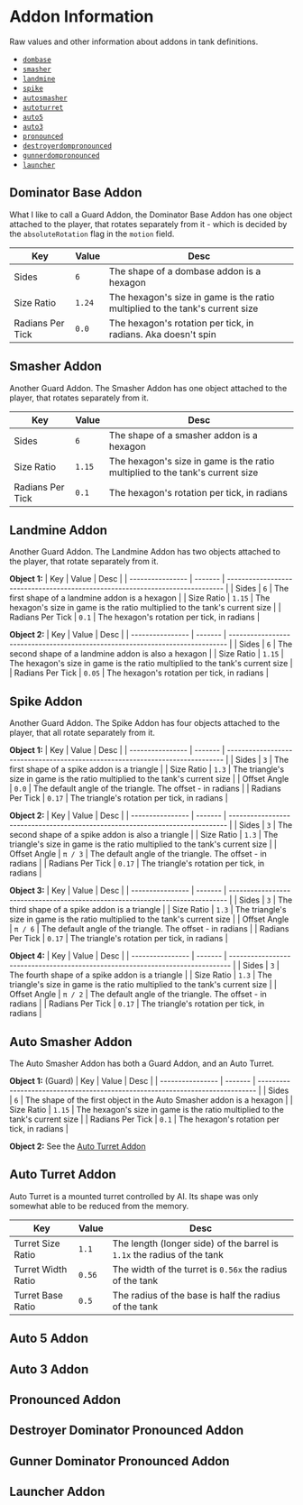 # Addon Information

Raw values and other information about addons in tank definitions.

- [`dombase`](#dominator-base-addon)
- [`smasher`](#smasher-addon)
- [`landmine`](#landmine-addon)
- [`spike`](#spike-addon)
- [`autosmasher`](#auto-smasher-addon)
- [`autoturret`](#auto-turret-addon)
- [`auto5`](#auto-5-addon)
- [`auto3`](#auto-3-addon)
- [`pronounced`](#pronounced-addon)
- [`destroyerdompronounced`](#destroyer-dominator-pronounced-addon)
- [`gunnerdompronounced`](#gunner-dominator-pronounced-addon)
- [`launcher`](#launcher-addon)

## Dominator Base Addon

What I like to call a Guard Addon, the Dominator Base Addon has one object attached to the player, that rotates separately from it - which is decided by the `absoluteRotation` flag in the `motion` field.

| Key              | Value   | Desc                                                                          |
| ---------------- | ------- | ----------------------------------------------------------------------------- |
| Sides            | `6`     | The shape of a dombase addon is a hexagon                                     |
| Size Ratio       | `1.24`  | The hexagon's size in game is the ratio multiplied to the tank's current size |
| Radians Per Tick | `0.0`   | The hexagon's rotation per tick, in radians. Aka doesn't spin                 |

## Smasher Addon

Another Guard Addon. The Smasher Addon has one object attached to the player, that rotates separately from it.

| Key              | Value   | Desc                                                                          |
| ---------------- | ------- | ----------------------------------------------------------------------------- |
| Sides            | `6`     | The shape of a smasher addon is a hexagon                                     |
| Size Ratio       | `1.15`  | The hexagon's size in game is the ratio multiplied to the tank's current size |
| Radians Per Tick | `0.1`   | The hexagon's rotation per tick, in radians                                   |

## Landmine Addon

Another Guard Addon. The Landmine Addon has two objects attached to the player, that rotate separately from it.

**Object 1:**
| Key              | Value   | Desc                                                                          |
| ---------------- | ------- | ----------------------------------------------------------------------------- |
| Sides            | `6`     | The first shape of a landmine addon is a hexagon                              |
| Size Ratio       | `1.15`  | The hexagon's size in game is the ratio multiplied to the tank's current size |
| Radians Per Tick | `0.1`   | The hexagon's rotation per tick, in radians                                   |

**Object 2:**
| Key              | Value   | Desc                                                                          |
| ---------------- | ------- | ----------------------------------------------------------------------------- |
| Sides            | `6`     | The second shape of a landmine addon is also a hexagon                        |
| Size Ratio       | `1.15`  | The hexagon's size in game is the ratio multiplied to the tank's current size |
| Radians Per Tick | `0.05`  | The hexagon's rotation per tick, in radians                                   |

## Spike Addon

Another Guard Addon. The Spike Addon has four objects attached to the player, that all rotate separately from it.

**Object 1:**
| Key              | Value   | Desc                                                                          |
| ---------------- | ------- | ----------------------------------------------------------------------------- |
| Sides            | `3`     | The first shape of a spike addon is a triangle                                 |
| Size Ratio       | `1.3`   | The triangle's size in game is the ratio multiplied to the tank's current size |
| Offset Angle     | `0.0`   | The default angle of the triangle. The offset - in radians                     |
| Radians Per Tick | `0.17`  | The triangle's rotation per tick, in radians                                   |

**Object 2:**
| Key              | Value   | Desc                                                                          |
| ---------------- | ------- | ----------------------------------------------------------------------------- |
| Sides            | `3`     | The second shape of a spike addon is also a triangle                           |
| Size Ratio       | `1.3`   | The triangle's size in game is the ratio multiplied to the tank's current size |
| Offset Angle     | `π / 3` | The default angle of the triangle. The offset - in radians                     |
| Radians Per Tick | `0.17`  | The triangle's rotation per tick, in radians                                   |

**Object 3:**
| Key              | Value   | Desc                                                                          |
| ---------------- | ------- | ----------------------------------------------------------------------------- |
| Sides            | `3`     | The third shape of a spike addon is a triangle                                 |
| Size Ratio       | `1.3`   | The triangle's size in game is the ratio multiplied to the tank's current size |
| Offset Angle     | `π / 6` | The default angle of the triangle. The offset - in radians                     |
| Radians Per Tick | `0.17`  | The triangle's rotation per tick, in radians                                   |

**Object 4:**
| Key              | Value   | Desc                                                                           |
| ---------------- | ------- | ------------------------------------------------------------------------------ |
| Sides            | `3`     | The fourth shape of a spike addon is a triangle                                |
| Size Ratio       | `1.3`   | The triangle's size in game is the ratio multiplied to the tank's current size |
| Offset Angle     | `π / 2` | The default angle of the triangle. The offset - in radians                     |
| Radians Per Tick | `0.17`  | The triangle's rotation per tick, in radians                                   |

## Auto Smasher Addon

The Auto Smasher Addon has both a Guard Addon, and an Auto Turret.

**Object 1:** (Guard)
| Key              | Value   | Desc                                                                          |
| ---------------- | ------- | ----------------------------------------------------------------------------- |
| Sides            | `6`     | The shape of the first object in the Auto Smasher addon is a hexagon          |
| Size Ratio       | `1.15`  | The hexagon's size in game is the ratio multiplied to the tank's current size |
| Radians Per Tick | `0.1`   | The hexagon's rotation per tick, in radians                                   |

**Object 2:** See the [Auto Turret Addon](#auto-turret-addon)

## Auto Turret Addon

Auto Turret is a mounted turret controlled by AI. Its shape was only somewhat able to be reduced from the memory.

| Key                | Value   | Desc                                                                          |
| ------------------ | ------- | ----------------------------------------------------------------------------- |
| Turret Size Ratio  | `1.1`   | The length (longer side) of the barrel is `1.1x` the radius of the tank       |
| Turret Width Ratio | `0.56`  | The width of the turret is `0.56x` the radius of the tank                     |
| Turret Base Ratio  | `0.5`   | The radius of the base is half the radius of the tank                         |

## Auto 5 Addon

## Auto 3 Addon

## Pronounced Addon

## Destroyer Dominator Pronounced Addon

## Gunner Dominator Pronounced Addon

## Launcher Addon
